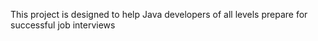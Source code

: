 This project is designed to help Java developers of all levels prepare for successful job interviews